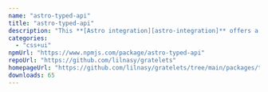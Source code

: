 ```yaml
---
name: "astro-typed-api"
title: "astro-typed-api"
description: "This **[Astro integration][astro-integration]** offers a way to create type-safe API routes with no set-up and minimal concepts to learn."
categories:
  - "css+ui"
npmUrl: "https://www.npmjs.com/package/astro-typed-api"
repoUrl: "https://github.com/lilnasy/gratelets"
homepageUrl: "https://github.com/lilnasy/gratelets/tree/main/packages/typed-api"
downloads: 65
---
```

